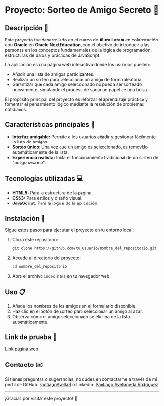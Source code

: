 # Proyecto: Sorteo de Amigo Secreto 🎁

## Descripción 📖
Este proyecto fue desarrollado en el marco de **Alura Latam** en colaboración con **Oracle** en **Oracle NextEducation**, con el objetivo de introducir a las personas en los conceptos fundamentales de la lógica de programación, estructuras de datos y prácticas de JavaScript.

La aplicación es una página web interactiva donde los usuarios pueden:

- Añadir una lista de amigos participantes.
- Realizar un sorteo para seleccionar un amigo de forma aleatoria.
- Garantizar que cada amigo seleccionado no pueda ser sorteado nuevamente, simulando el proceso de sacar un papel de una bolsa.

El propósito principal del proyecto es reforzar el aprendizaje práctico y fomentar el pensamiento lógico mediante la resolución de problemas cotidianos.

## Características principales 🌟
- **Interfaz amigable:** Permite a los usuarios añadir y gestionar fácilmente la lista de amigos.
- **Sorteo único:** Una vez que un amigo es seleccionado, es removido automáticamente de la lista.
- **Experiencia realista:** Imita el funcionamiento tradicional de un sorteo de "amigo secreto".

## Tecnologías utilizadas 💻
- **HTML5:** Para la estructura de la página.
- **CSS3:** Para estilos y diseño visual.
- **JavaScript:** Para la lógica de la aplicación.

## Instalación 🚀
Sigue estos pasos para ejecutar el proyecto en tu entorno local:

1. Clona este repositorio:
   ```bash
   git clone https://github.com/tu_usuario/nombre_del_repositorio.git
   ```
2. Accede al directorio del proyecto:
   ```bash
   cd nombre_del_repositorio
   ```
3. Abre el archivo `index.html` en tu navegador web.

## Uso 📋
1. Añade los nombres de los amigos en el formulario disponible.
2. Haz clic en el botón de sorteo para seleccionar un amigo al azar.
3. Observa cómo el amigo seleccionado se elimina de la lista automáticamente.

## Link de prueba 🔗
[Link página web](https://santiagoavellar.github.io/secret-santa-app/).

## Contacto ✉️
Si tienes preguntas o sugerencias, no dudes en contactarme a través de mi perfil de GitHub: [santiagoAvellaR](https://github.com/santiagoAvellaR) o LinkedIn: [Santiago Avellaneda Rodríguez](https://www.linkedin.com/in/santiago-avellaneda-rodriguez/)

---

¡Gracias por visitar este proyecto! 🌟

